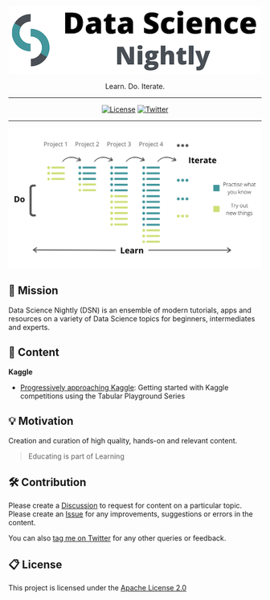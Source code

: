 <div align='center'>

<img src='images/logo_wide_500_x_133.png'>
<br>

Learn. Do. Iterate.

---

[![License](https://img.shields.io/badge/license-Apache%202.0-blue.svg?logo=apache)](https://github.com/vopani/datasciencenightly/blob/master/LICENSE)
[![Twitter](https://img.shields.io/twitter/follow/vopani)](https://twitter.com/vopani)

---

<img src='images/learn_do_iterate_1480_x_820.png'>

</div>

## 🚀 Mission
Data Science Nightly (DSN) is an ensemble of modern tutorials, apps and resources on a variety of Data Science topics for beginners, intermediates and experts.

## 🎁 Content
**Kaggle**

* [Progressively approaching Kaggle](https://vopani.medium.com/a-progressive-approach-to-starting-kaggle-competitions-5cad36fa8255): Getting started with Kaggle competitions using the Tabular Playground Series

## 💡 Motivation
Creation and curation of high quality, hands-on and relevant content.

> Educating is part of Learning

## 🛠️ Contribution
Please create a [Discussion](https://github.com/vopani/datasciencenightly/discussions/categories/topics) to request for content on a particular topic.   
Please create an [Issue](https://github.com/vopani/datasciencenightly/issues) for any improvements, suggestions or errors in the content.

You can also [tag me on Twitter](https://twitter.com/vopani) for any other queries or feedback.

## 📋 License
This project is licensed under the [Apache License 2.0](#LICENSE)
